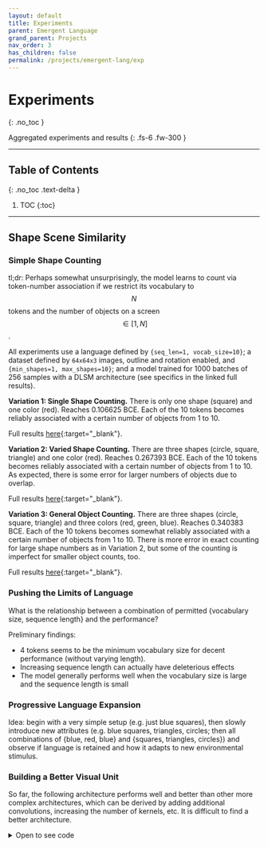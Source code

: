 ```yaml
---
layout: default
title: Experiments
parent: Emergent Language
grand_parent: Projects
nav_order: 3
has_children: false
permalink: /projects/emergent-lang/exp
---
```


# Experiments
{: .no_toc }

Aggregated experiments and results
{: .fs-6 .fw-300 }

---

## Table of Contents
{: .no_toc .text-delta }

1. TOC
{:toc}

---

## Shape Scene Similarity

### Simple Shape Counting
tl;dr: Perhaps somewhat unsurprisingly, the model learns to count via token-number association if we restrict its vocabulary to $$N$$ tokens and the number of objects on a screen $$\in [1, N]$$.

All experiments use a language defined by `{seq_len=1, vocab_size=10}`; a dataset defined by `64x64x3` images, outline and rotation enabled, and `{min_shapes=1, max_shapes=10}`; and a model trained for 1000 batches of 256 samples with a DLSM architecture (see specifics in the linked full results).

**Variation 1: Single Shape Counting.** There is only one shape (square) and one color (red). Reaches 0.106625 BCE. 
Each of the 10 tokens becomes reliably associated with a certain number of objects from 1 to 10.

<!-- ![image](https://user-images.githubusercontent.com/73039742/163699501-5e976ec9-e65c-47f4-b285-f0e94ecc0c13.png)

<center>
<img src="https://user-images.githubusercontent.com/73039742/163699559-3238aeef-f837-4aee-834b-d252f462b495.png" width="60%" />
</center>

<center>
<img src="https://user-images.githubusercontent.com/73039742/163699562-92d1d60e-bd14-4a72-b9d8-730be57abe5d.png" width="60%" />
</center>

<center>
<img src="https://user-images.githubusercontent.com/73039742/163699572-65cc4e9a-8bc3-4590-a1ad-92b9a678a243.png" width="60%" />
</center>
 -->
Full results [here](https://drive.google.com/file/d/1XNlA4-Zv61-IshDQd8-4NxNUQAyaLYH0/view?usp=sharing){:target="_blank"}.

**Variation 2: Varied Shape Counting.** There are three shapes (circle, square, triangle) and one color (red). Reaches 0.267393 BCE. Each of the 10 tokens becomes reliably associated with a certain number of objects from 1 to 10. As expected, there is some error for larger numbers of objects due to overlap.

<!-- ![image](https://user-images.githubusercontent.com/73039742/163699588-53cbb985-8bc0-4690-aedb-ee8925106732.png)

<center>
<img src="https://user-images.githubusercontent.com/73039742/163699599-714a5a13-4874-4f81-8b18-f8ee35426f46.png" width="60%" />
</center>

<center>
<img src="https://user-images.githubusercontent.com/73039742/163699593-c614820c-fab1-426e-92c0-f1218151873d.png" width="60%" />
</center>

<center>
<img src="https://user-images.githubusercontent.com/73039742/163699605-5015bdaf-7d22-476a-8e00-352334fe48ad.png" width="60%" />
</center> -->

Full results [here](https://drive.google.com/file/d/1XNlA4-Zv61-IshDQd8-4NxNUQAyaLYH0/view?usp=sharing){:target="_blank"}.

**Variation 3: General Object Counting.** There are three shapes (circle, square, triangle) and three colors (red, green, blue). Reaches 0.340383 BCE. Each of the 10 tokens becomes somewhat reliably associated with a certain number of objects from 1 to 10. There is more error in exact counting for large shape numbers as in Variation 2, but some of the counting is imperfect for smaller object counts, too.

<!-- ![image](https://user-images.githubusercontent.com/73039742/163699621-cc3ff39d-e5b4-404d-9c3b-297e6587f21a.png)

<center>
<img src="https://user-images.githubusercontent.com/73039742/163699652-35ee2b6f-d35c-4f2b-a234-41abc6cd5c29.png" width="60%" />
</center>

<center>
<img src="https://user-images.githubusercontent.com/73039742/163699647-f42dd091-9823-4b50-b5fe-b3a7afba0af8.png" width="60%" />
</center>

<center>
<img src="https://user-images.githubusercontent.com/73039742/163699657-e3a9ff51-7a31-4ae9-8463-5c91040fcd9a.png" width="60%" />
</center>
 -->

Full results [here](https://drive.google.com/file/d/1_-kw1U2-I7Zl-8IXZbxRspHFCWgfGgN_/view?usp=sharing){:target="_blank"}.

### Pushing the Limits of Language
What is the relationship between a combination of permitted {vocabulary size, sequence length} and the performance?

Preliminary findings:
- 4 tokens seems to be the minimum vocabulary size for decent performance (without varying length).
- Increasing sequence length can actually have deleterious effects
- The model generally performs well when the vocabulary size is large and the sequence length is small

### Progressive Language Expansion
Idea: begin with a very simple setup (e.g. just blue squares), then slowly introduce new attributes (e.g. blue squares, triangles, circles; then all combinations of {blue, red, blue} and {squares, triangles, circles}) and observe if language is retained and how it adapts to new environmental stimulus.

### Building a Better Visual Unit
So far, the following architecture performs well and better than other more complex architectures, which can be derived by adding additional convolutions, increasing the number of kernels, etc. It is difficult to find a better architecture.

<details><summary>Open to see code</summary>
```python
class VisionModule(nn.Module):
    def __init__(self):
        super(VisionModule, self).__init__()

        self.cnn = nn.Sequential(
            nn.Conv2d(3, 16, 5, padding='same'),
            nn.SiLU(),
            nn.MaxPool2d(2),

            nn.Conv2d(16, 32, 3, padding='same'),
            nn.SiLU(),
            nn.MaxPool2d(2),
            
            nn.Flatten(),
            nn.Linear(int(32*IMG_DIM/4*IMG_DIM/4), 64),

            nn.BatchNorm1d(64),
        )

    def forward(self, x):
        return self.cnn(x)
```
</details>

---
